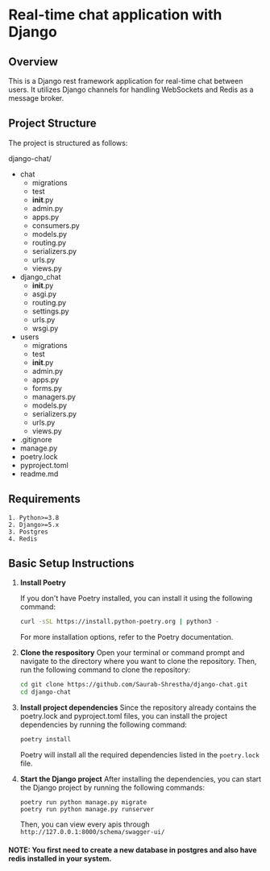 # Real-time chat application with Django

## Overview
This is a Django rest framework application for real-time chat between users.
It utilizes Django channels for handling WebSockets and Redis as a message broker.

## Project Structure
The project is structured as follows:

django-chat/
* chat
    * migrations
    * test
    * __init__.py
    * admin.py
    * apps.py
    * consumers.py
    * models.py
    * routing.py
    * serializers.py
    * urls.py
    * views.py
* django_chat
    * __init__.py
    * asgi.py
    * routing.py
    * settings.py
    * urls.py
    * wsgi.py
* users
    * migrations
    * test
    * __init__.py
    * admin.py
    * apps.py
    * forms.py
    * managers.py
    * models.py
    * serializers.py
    * urls.py
    * views.py
* .gitignore
* manage.py
* poetry.lock
* pyproject.toml
* readme.md

## Requirements

```
1. Python>=3.8
2. Django>=5.x
3. Postgres
4. Redis
```


## Basic Setup Instructions

1. **Install Poetry**

   If you don't have Poetry installed, you can install it using the following command:

   ```bash
   curl -sSL https://install.python-poetry.org | python3 -
   ```
   For more installation options, refer to the Poetry documentation.

2. **Clone the respository**
    Open your terminal or command prompt and navigate to the directory where you want to clone the repository. Then, run the following command to clone the repository:
    ```bash
    cd git clone https://github.com/Saurab-Shrestha/django-chat.git
    cd django-chat
    ```

3. **Install project dependencies**
    Since the repository already contains the poetry.lock and pyproject.toml files, you can install the project dependencies by running the following command:
    ```bash
    poetry install
    ```
    Poetry will install all the required dependencies listed in the `poetry.lock` file.
    
4. **Start the Django project**
    After installing the dependencies, you can start the Django project by running the following commands:
    ```
    poetry run python manage.py migrate
    poetry run python manage.py runserver
    ```
    Then, you can view every apis through `http://127.0.0.1:8000/schema/swagger-ui/`


#### NOTE: You first need to create a new database in postgres and also have redis installed in your system.


